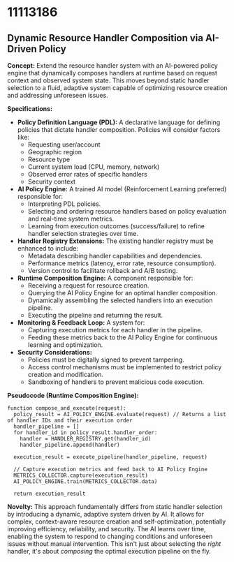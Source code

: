 # 11113186

## Dynamic Resource Handler Composition via AI-Driven Policy

**Concept:** Extend the resource handler system with an AI-powered policy engine that dynamically composes handlers at runtime based on request context and observed system state. This moves beyond static handler selection to a fluid, adaptive system capable of optimizing resource creation and addressing unforeseen issues.

**Specifications:**

*   **Policy Definition Language (PDL):** A declarative language for defining policies that dictate handler composition. Policies will consider factors like:
    *   Requesting user/account
    *   Geographic region
    *   Resource type
    *   Current system load (CPU, memory, network)
    *   Observed error rates of specific handlers
    *   Security context
*   **AI Policy Engine:**  A trained AI model (Reinforcement Learning preferred) responsible for:
    *   Interpreting PDL policies.
    *   Selecting and ordering resource handlers based on policy evaluation and real-time system metrics.
    *   Learning from execution outcomes (success/failure) to refine handler selection strategies over time.
*   **Handler Registry Extensions:** The existing handler registry must be enhanced to include:
    *   Metadata describing handler capabilities and dependencies.
    *   Performance metrics (latency, error rate, resource consumption).
    *   Version control to facilitate rollback and A/B testing.
*   **Runtime Composition Engine:** A component responsible for:
    *   Receiving a request for resource creation.
    *   Querying the AI Policy Engine for an optimal handler composition.
    *   Dynamically assembling the selected handlers into an execution pipeline.
    *   Executing the pipeline and returning the result.
*   **Monitoring & Feedback Loop:** A system for:
    *   Capturing execution metrics for each handler in the pipeline.
    *   Feeding these metrics back to the AI Policy Engine for continuous learning and optimization.
*   **Security Considerations:**
    *   Policies must be digitally signed to prevent tampering.
    *   Access control mechanisms must be implemented to restrict policy creation and modification.
    *   Sandboxing of handlers to prevent malicious code execution.

**Pseudocode (Runtime Composition Engine):**

```
function compose_and_execute(request):
  policy_result = AI_POLICY_ENGINE.evaluate(request) // Returns a list of handler IDs and their execution order
  handler_pipeline = []
  for handler_id in policy_result.handler_order:
    handler = HANDLER_REGISTRY.get(handler_id)
    handler_pipeline.append(handler)

  execution_result = execute_pipeline(handler_pipeline, request)

  // Capture execution metrics and feed back to AI Policy Engine
  METRICS_COLLECTOR.capture(execution_result)
  AI_POLICY_ENGINE.train(METRICS_COLLECTOR.data)

  return execution_result
```

**Novelty:** This approach fundamentally differs from static handler selection by introducing a dynamic, adaptive system driven by AI.  It allows for complex, context-aware resource creation and self-optimization, potentially improving efficiency, reliability, and security. The AI learns over time, enabling the system to respond to changing conditions and unforeseen issues without manual intervention. This isn't just about selecting the *right* handler, it's about *composing* the optimal execution pipeline on the fly.